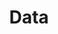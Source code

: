 ---
title: "Data"
layout: category
permalink: /data/  # 이 페이지의 주소 (https://yourgithub.io/data/)
taxonomy: data
entries_layout: grid  # 4열 그리드로 게시글을 정렬
---